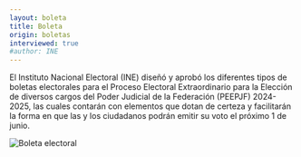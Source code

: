 ```yaml
---
layout: boleta
title: Boleta
origin: boletas
interviewed: true
#author: INE
---
```


<div class="post-content">
 <!-- <p class="post-date">
    <span class="text-upcase">INE</span> / 
    <span class="text-upcase">February 2025</span>
  </p> -->

  <p>El Instituto Nacional Electoral (INE) diseñó y aprobó los diferentes tipos de boletas electorales para el Proceso Electoral Extraordinario para la Elección de diversos cargos del Poder Judicial de la Federación (PEEPJF) 2024-2025, las cuales contarán con elementos que dotan de certeza y facilitarán la forma en que las y los ciudadanos podrán emitir su voto el próximo 1 de junio.</p>

  <p><img src="https://centralelectoral.ine.mx/wp-content/uploads/2025/04/1-BOLETA-MINISTROS-AS-CARTA-1_page-0001-500x370.jpg" alt="Boleta electoral" /></p>
</div>

